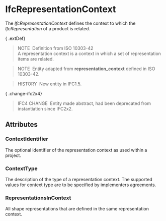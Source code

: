 # IfcRepresentationContext

The _IfcRepresentationContext_ defines the context to which the _IfcRepresentation_ of a product is related.

{ .extDef}
> NOTE&nbsp; Definition from ISO 10303-42  
> A representation context is a context in which a set of representation items are related.

> NOTE&nbsp; Entity adapted from **representation_context** defined in ISO 10303-42.

> HISTORY&nbsp; New entity in IFC1.5.

{ .change-ifc2x4}
> IFC4 CHANGE&nbsp; Entity made abstract, had been deprecated from instantiation since IFC2x2.

## Attributes

### ContextIdentifier
The optional identifier of the representation context as used within a project.

### ContextType
The description of the type of a representation context. The supported values for context type are to be specified by implementers agreements.

### RepresentationsInContext
All shape representations that are defined in the same representation context.
